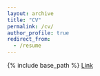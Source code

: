 ```yaml
---
layout: archive
title: "CV"
permalink: /cv/
author_profile: true
redirect_from:
  - /resume
---
```


{% include base_path %}
[Link](https://liangqiong.github.io/Liangqiong_resume_2022_publish.pdf)

